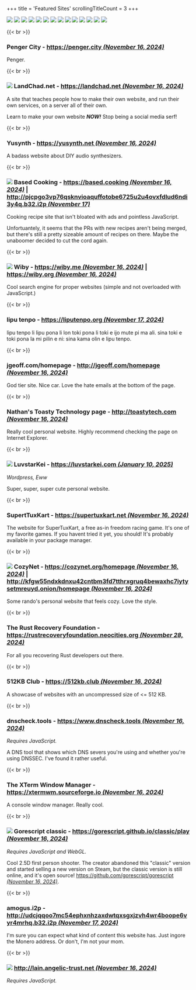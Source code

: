 +++
title               = 'Featured Sites'
scrollingTitleCount = 3
+++

[![](/web-buttons/gnu.org-emacs.gif)](https://www.gnu.org/software/emacs "Updated July 26, 2024")
[![](/web-buttons/shmage.xyz.gif)](https://shmage.xyz "Updated July 26, 2024")
[![](/web-buttons/geti2p.net.gif)](https://geti2p.net "Updated July 26, 2024")
[![](/web-buttons/keepassxc.org.gif)](https://keepassxc.org "Updated July 26, 2024")
[![](/web-buttons/librewolf.net.gif)](https://librewolf.net "Updated July 26, 2024")
[![](/web-buttons/torproject.org.gif)](https://torproject.org "Updated July 26, 2024")
[![](/web-buttons/gnu.org.gif)](https://gnu.org "Updated July 26, 2024")
[![](/web-buttons/kde.org.gif)](https://kde.org "Updated July 26, 2024")
[![](/web-buttons/ublockorigin.com.gif)](https://ublockorigin.com "Updated July 26, 2024")
[![](/web-buttons/debian.org.gif)](https://debian.org "Updated July 26, 2024")
[![](/web-buttons/nergen.net.gif)](https://nergen.net "Updated July 26, 2024")
[![](/web-buttons/getimiskon.xyz.gif)](https://getimiskon.xyz "Updated July 26, 2024")
[![](/web-buttons/voidlinux.org.gif)](https://voidlinux.org/ "Updated October 30, 2024")
[![](/web-buttons/gimp.org.gif)](https://www.gimp.org/ "Updated November 16, 2024")

{{< br >}}

### Penger City - [https://penger.city *(November 16, 2024)*](https://penger.city)

Penger.

{{< br >}}

### [![](/web-buttons/landchad.net.gif)](https://landchad.net) LandChad.net - [https://landchad.net *(November 16, 2024)*](https://landchad.net)

A site that teaches people how to make their own website, and run their own
services, on a server all of their own.

Learn to make your own website ***NOW!*** Stop being a social media serf!

{{< br >}}

### Yusynth - [https://yusynth.net *(November 16, 2024)*](https://yusynth.net)

A badass website about DIY audio synthesizers.

{{< br >}}

### [![](/web-buttons/based.cooking.gif)](https://based.cooking) Based Cooking - [https://based.cooking *(November 16, 2024)*](https://based.cooking) | [http://pjcpgo3vp76qsknvioaquffotobe6725u2u4ovxfdlud6ndi3y4q.b32.i2p *(November 17)*](http://pjcpgo3vp76qsknvioaquffotobe6725u2u4ovxfdlud6ndi3y4q.b32.i2p/)

Cooking recipe site that isn't bloated with ads and pointless
JavaScript.

Unfortuantely, it seems that the PRs with new recipes aren't being merged, but
there's still a pretty sizeable amount of recipes on there. Maybe the unaboomer
decided to cut the cord again.

{{< br >}}

### [![](/web-buttons/wiby.me.gif)](https://wiby.me) Wiby - [https://wiby.me *(November 16, 2024)*](https://wiby.me) | [https://wiby.org *(November 16, 2024)*](https://wiby.org)

Cool search engine for proper websites (simple and not overloaded with JavaScript.)

{{< br >}}

### lipu tenpo - [https://liputenpo.org *(November 17, 2024)*](https://liputenpo.org/)

lipu tenpo li lipu pona li lon toki pona li toki e ijo mute pi ma ali. sina toki
e toki pona la mi pilin e ni: sina kama olin e lipu tenpo.

{{< br >}}

### jgeoff.com/homepage - [http://jgeoff.com/homepage *(November 16, 2024)*](http://jgeoff.com/homepage/)

God tier site. Nice car. Love the hate emails at the bottom of the page.

{{< br >}}

### Nathan's Toasty Technology page - [http://toastytech.com *(November 16, 2024)*](http://toastytech.com)

Really cool personal website. Highly recommend checking the page on Internet
Explorer.

{{< br >}}

### [![](/web-buttons/luvstarkei.com.gif)](https://luvstarkei.com) LuvstarKei - [https://luvstarkei.com *(January 10, 2025)*](https://luvstarkei.com)

*Wordpress, Eww*

Super, super, super cute personal website.

{{< br >}}

### SupertTuxKart - [https://supertuxkart.net *(November 16, 2024)*](https://supertuxkart.net)

The website for SuperTuxKart, a free as-in freedom racing game. It's one of my
favorite games. If you havent tried it yet, you should! It's probably available
in your package manager.

{{< br >}}

### [![](/web-buttons/cozynet.org.gif)](https://cozynet.org/homepage/) CozyNet - [https://cozynet.org/homepage *(November 16, 2024)*](https://cozynet.org/homepage) | [http://kfgw55ndxkdnxu42cntbm3fd7tthrxgruq4bewaxhc7iytysetmreuyd.onion/homepage *(November 16, 2024)*](http://kfgw55ndxkdnxu42cntbm3fd7tthrxgruq4bewaxhc7iytysetmreuyd.onion/homepage/)

Some rando's personal website that feels cozy. Love the style.

{{< br >}}

### The Rust Recovery Foundation - [https://rustrecoveryfoundation.neocities.org *(November 28, 2024)*](https://rustrecoveryfoundation.neocities.org/)

For all you recovering Rust developers out there.

{{< br >}}

### 512KB Club - [https://512kb.club *(November 16, 2024)*](https://512kb.club)

A showcase of websites with an uncompressed size of <= 512 KB.

{{< br >}}

### dnscheck.tools - [https://www.dnscheck.tools *(November 16, 2024)*](https://www.dnscheck.tools/)

*Requires JavaScript.*

A DNS tool that shows which DNS severs you're using and whether you're using
DNSSEC. I've found it rather useful.

{{< br >}}

### The XTerm Window Manager - [https://xtermwm.sourceforge.io *(November 16, 2024)*](https://xtermwm.sourceforge.io)

A console window manager. Really cool.

{{< br >}}

### [![](/web-buttons/gorescript.github.io.gif)](https://gorescript.github.io/classic/play) Gorescript classic - [https://gorescript.github.io/classic/play *(November 16, 2024)*](https://gorescript.github.io/classic/play)

*Requires JavaScript and WebGL.*

Cool 2.5D first person shooter. The creator abandoned this "classic" version and
started selling a new version on Steam, but the classic version is still online,
and it's open source!
[https://github.com/gorescript/gorescript *(November 16, 2024)*](https://github.com/gorescript/gorescript).

{{< br >}}

### amogus.i2p - [http://udcjqqoo7mc54ephxnhzaxdwtqxsgxjzvh4wr4boope6vyr4mrhq.b32.i2p *(November 17, 2024)*](http://udcjqqoo7mc54ephxnhzaxdwtqxsgxjzvh4wr4boope6vyr4mrhq.b32.i2p/)

I'm sure you can expect what kind of content this website has. Just ingore the
Monero address. Or don't, I'm not your mom.

{{< br >}}

### [![](/web-buttons/lain.angelic-trust.net.gif)](https://lain.angelic-trust.net) [http://lain.angelic-trust.net *(November 16, 2024)*](https://lain.angelic-trust.net)

*Requires JavaScript.*
